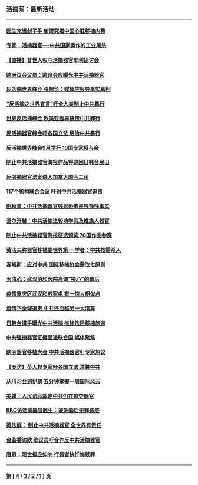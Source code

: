 ### 活摘网：最新活动
---
#### [医生充当刽子手 新研究揭中国心脏移植内幕](../../pages/nf5883/n13772291.md?07110430) 
#### [专家：活摘器官──中共国家运作的工业屠杀](../../pages/nf5883/n13761178.md?07110430) 
#### [【直播】普世人权与活摘器官牟利研讨会](../../pages/nf5883/n13425146.md?07110430) 
#### [欧洲议会议员：欧议会应曝光中共活摘器官](../../pages/nf5883/n13336571.md?07110430) 
#### [反活摘世界峰会 张锦华：媒体应报导事实真相](../../pages/nf5883/n13278502.md?07110430) 
#### [“反活摘之世界宣言”吁全人类制止中共暴行](../../pages/nf5883/n13259730.md?07110430) 
#### [世界反活摘峰会 欧美亚医界谴责中共罪行](../../pages/nf5883/n13253550.md?07110430) 
#### [反活摘器官峰会吁各国立法 惩治中共暴行](../../pages/nf5883/n13245052.md?07110430) 
#### [反活摘世界峰会9月举行 19国专家将与会](../../pages/nf5883/n13201492.md?07110430) 
#### [制止中共活摘器官海报作品将巡回日韩台展出](../../pages/nf5883/n13177791.md?07110430) 
#### [反强摘器官法案进入加拿大国会二读](../../pages/nf5883/n13033450.md?07110430) 
#### [117个机构联合会议 吁对中共活摘器官追责](../../pages/nf5883/n12775087.md?07110430) 
#### [田秋堇：中共活摘器官残忍恐怖是铁铮铮事实](../../pages/nf5883/n12702148.md?07110430) 
#### [吾尔开希：中共活摘法轮功学员及维族人器官](../../pages/nf5883/n12693197.md?07110430) 
#### [制止中共活摘器官海报征选颁奖 70国作品参赛](../../pages/nf5883/n12692050.md?07110430) 
#### [黄洁夫称器官移植要世界第一 学者：中共按需杀人](../../pages/nf5883/n12572329.md?07110430) 
#### [麦塔斯：应对中共 国际移植协会需改七原则](../../pages/nf5883/n12514711.md?07110430) 
#### [玉清心：武汉协和医院高调“换心”的幕后](../../pages/nf5883/n12298730.md?07110430) 
#### [疫情重灾区武汉和苏家屯 有一惊人相似点](../../pages/nf5883/n12150824.md?07110430) 
#### [疫情下全球追责 中共还面临另一大清算](../../pages/nf5883/n12070397.md?07110430) 
#### [日韩台携手曝光中共活摘 推修法阻移植旅游](../../pages/nf5883/n11712046.md?07110430) 
#### [中共强摘器官证据呈递联合国 媒体聚焦](../../pages/nf5883/n11546426.md?07110430) 
#### [欧洲器官移植大会 中共活摘器官引专家热议](../../pages/nf5883/n11539095.md?07110430) 
#### [【专访】英人权专家吁各国立法 清算中共](../../pages/nf5883/n11367315.md?07110430) 
#### [从川习会到伊朗 五分钟掌握一周国际风云](../../pages/nf5883/n11338520.md?07110430) 
#### [美媒：人民法庭裁定中共仍在掠夺器官](../../pages/nf5883/n11334897.md?07110430) 
#### [BBC访活摘器官医生：被洗脑后无罪恶感](../../pages/nf5883/n11335935.md?07110430) 
#### [英法庭： 制止中共活摘器官 全世界有责任](../../pages/nf5883/n11330691.md?07110430) 
#### [台监委访欧 欧议员吁合作反中共活摘器官](../../pages/nf5883/n11109190.md?07110430) 
#### [唐恩：现世报应如响 行恶者快忏悔赎罪](../../pages/nf5883/n11104016.md?07110430) 

---
#### 第 [ [4](./4.md?07110430) / [3](./3.md?07110430) / [2](./2.md?07110430) / [1](./1.md?07110430) ] 页
